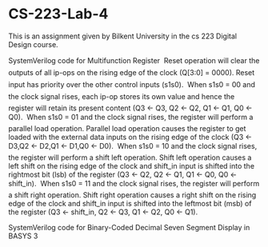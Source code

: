# CS-223-Lab-4
This is an assignment given by Bilkent University in the cs 223 Digital Design course.

SystemVerilog code for Multifunction Register
 Reset operation will clear the outputs of all ip-ops on the rising edge of the clock (Q[3:0] = 0000). Reset input has priority over the other control inputs (s1s0).
 When s1s0 = 00 and the clock signal rises, each ip-op stores its own value and hence the register will retain its present content (Q3 ← Q3, Q2 ← Q2, Q1 ← Q1, Q0 ← Q0).
 When s1s0 = 01 and the clock signal rises, the register will perform a parallel load operation. Parallel load operation causes the register to get loaded with the external data inputs on the rising edge of the clock (Q3 ← D3,Q2 ← D2,Q1 ← D1,Q0 ← D0).
 When s1s0 = 10 and the clock signal rises, the register will perform a shift left operation. Shift left operation causes a left shift on the rising edge of the clock and shift_in input is shifted into the rightmost bit (lsb) of the register (Q3 ← Q2, Q2 ← Q1, Q1 ← Q0, Q0 ← shift_in).
 When s1s0 = 11 and the clock signal rises, the register will perform a shift right operation. Shift right operation causes a right shift on the rising edge of the clock and shift_in input is shifted into the leftmost bit (msb) of the register (Q3 ← shift_in, Q2 ← Q3, Q1 ← Q2, Q0 ← Q1).

SystemVerilog code for Binary-Coded Decimal Seven Segment Display in BASYS 3 
